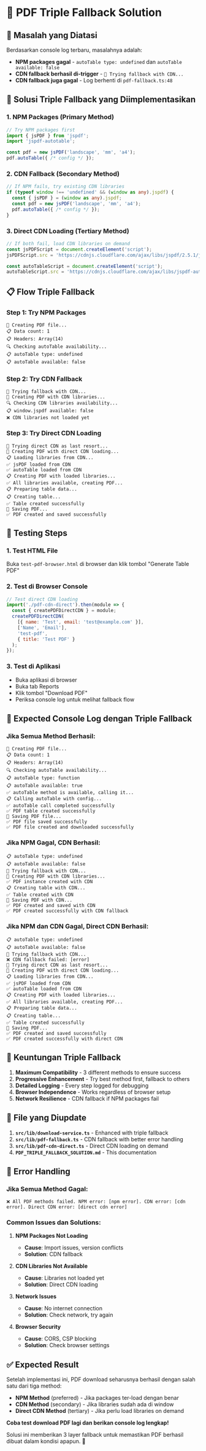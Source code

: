 # 🔄 **PDF Triple Fallback Solution**

## 🎯 **Masalah yang Diatasi**

Berdasarkan console log terbaru, masalahnya adalah:
- **NPM packages gagal** - `autoTable type: undefined` dan `autoTable available: false`
- **CDN fallback berhasil di-trigger** - `🔄 Trying fallback with CDN...`
- **CDN fallback juga gagal** - Log berhenti di `pdf-fallback.ts:48`

## 🔧 **Solusi Triple Fallback yang Diimplementasikan**

### **1. NPM Packages (Primary Method)**
```typescript
// Try NPM packages first
import { jsPDF } from 'jspdf';
import 'jspdf-autotable';

const pdf = new jsPDF('landscape', 'mm', 'a4');
pdf.autoTable({ /* config */ });
```

### **2. CDN Fallback (Secondary Method)**
```typescript
// If NPM fails, try existing CDN libraries
if (typeof window !== 'undefined' && (window as any).jspdf) {
  const { jsPDF } = (window as any).jspdf;
  const pdf = new jsPDF('landscape', 'mm', 'a4');
  pdf.autoTable({ /* config */ });
}
```

### **3. Direct CDN Loading (Tertiary Method)**
```typescript
// If both fail, load CDN libraries on demand
const jsPDFScript = document.createElement('script');
jsPDFScript.src = 'https://cdnjs.cloudflare.com/ajax/libs/jspdf/2.5.1/jspdf.umd.min.js';

const autoTableScript = document.createElement('script');
autoTableScript.src = 'https://cdnjs.cloudflare.com/ajax/libs/jspdf-autotable/3.8.1/jspdf.plugin.autotable.min.js';
```

## 📋 **Flow Triple Fallback**

### **Step 1: Try NPM Packages**
```
📄 Creating PDF file...
📋 Data count: 1
📋 Headers: Array(14)
🔍 Checking autoTable availability...
📋 autoTable type: undefined
📋 autoTable available: false
```

### **Step 2: Try CDN Fallback**
```
🔄 Trying fallback with CDN...
📄 Creating PDF with CDN libraries...
🔍 Checking CDN libraries availability...
📋 window.jspdf available: false
❌ CDN libraries not loaded yet
```

### **Step 3: Try Direct CDN Loading**
```
🔄 Trying direct CDN as last resort...
📄 Creating PDF with direct CDN loading...
📋 Loading libraries from CDN...
✅ jsPDF loaded from CDN
✅ autoTable loaded from CDN
📋 Creating PDF with loaded libraries...
✅ All libraries available, creating PDF...
📋 Preparing table data...
📋 Creating table...
✅ Table created successfully
💾 Saving PDF...
✅ PDF created and saved successfully
```

## 🧪 **Testing Steps**

### **1. Test HTML File**
Buka `test-pdf-browser.html` di browser dan klik tombol "Generate Table PDF"

### **2. Test di Browser Console**
```javascript
// Test direct CDN loading
import('./pdf-cdn-direct').then(module => {
  const { createPDFDirectCDN } = module;
  createPDFDirectCDN(
    [{ name: 'Test', email: 'test@example.com' }],
    ['Name', 'Email'],
    'test-pdf',
    { title: 'Test PDF' }
  );
});
```

### **3. Test di Aplikasi**
- Buka aplikasi di browser
- Buka tab Reports
- Klik tombol "Download PDF"
- Periksa console log untuk melihat fallback flow

## 🔄 **Expected Console Log dengan Triple Fallback**

### **Jika Semua Method Berhasil:**
```
📄 Creating PDF file...
📋 Data count: 1
📋 Headers: Array(14)
🔍 Checking autoTable availability...
📋 autoTable type: function
📋 autoTable available: true
✅ autoTable method is available, calling it...
📋 Calling autoTable with config...
✅ autoTable call completed successfully
✅ PDF table created successfully
💾 Saving PDF file...
✅ PDF file saved successfully
✅ PDF file created and downloaded successfully
```

### **Jika NPM Gagal, CDN Berhasil:**
```
📋 autoTable type: undefined
📋 autoTable available: false
🔄 Trying fallback with CDN...
📄 Creating PDF with CDN libraries...
✅ PDF instance created with CDN
📋 Creating table with CDN...
✅ Table created with CDN
💾 Saving PDF with CDN...
✅ PDF created and saved with CDN
✅ PDF created successfully with CDN fallback
```

### **Jika NPM dan CDN Gagal, Direct CDN Berhasil:**
```
📋 autoTable type: undefined
📋 autoTable available: false
🔄 Trying fallback with CDN...
❌ CDN fallback failed: [error]
🔄 Trying direct CDN as last resort...
📄 Creating PDF with direct CDN loading...
📋 Loading libraries from CDN...
✅ jsPDF loaded from CDN
✅ autoTable loaded from CDN
📋 Creating PDF with loaded libraries...
✅ All libraries available, creating PDF...
📋 Preparing table data...
📋 Creating table...
✅ Table created successfully
💾 Saving PDF...
✅ PDF created and saved successfully
✅ PDF created successfully with direct CDN
```

## 🚀 **Keuntungan Triple Fallback**

1. **Maximum Compatibility** - 3 different methods to ensure success
2. **Progressive Enhancement** - Try best method first, fallback to others
3. **Detailed Logging** - Every step logged for debugging
4. **Browser Independence** - Works regardless of browser setup
5. **Network Resilience** - CDN fallback if NPM packages fail

## 🔧 **File yang Diupdate**

1. **`src/lib/download-service.ts`** - Enhanced with triple fallback
2. **`src/lib/pdf-fallback.ts`** - CDN fallback with better error handling
3. **`src/lib/pdf-cdn-direct.ts`** - Direct CDN loading on demand
4. **`PDF_TRIPLE_FALLBACK_SOLUTION.md`** - This documentation

## 📝 **Error Handling**

### **Jika Semua Method Gagal:**
```
❌ All PDF methods failed. NPM error: [npm error]. CDN error: [cdn error]. Direct CDN error: [direct cdn error]
```

### **Common Issues dan Solutions:**

1. **NPM Packages Not Loading**
   - **Cause**: Import issues, version conflicts
   - **Solution**: CDN fallback

2. **CDN Libraries Not Available**
   - **Cause**: Libraries not loaded yet
   - **Solution**: Direct CDN loading

3. **Network Issues**
   - **Cause**: No internet connection
   - **Solution**: Check network, try again

4. **Browser Security**
   - **Cause**: CORS, CSP blocking
   - **Solution**: Check browser settings

## ✅ **Expected Result**

Setelah implementasi ini, PDF download seharusnya berhasil dengan salah satu dari tiga method:
- **NPM Method** (preferred) - Jika packages ter-load dengan benar
- **CDN Method** (secondary) - Jika libraries sudah ada di window
- **Direct CDN Method** (tertiary) - Jika perlu load libraries on demand

**Coba test download PDF lagi dan berikan console log lengkap!** 

Solusi ini memberikan 3 layer fallback untuk memastikan PDF berhasil dibuat dalam kondisi apapun. 🎯 